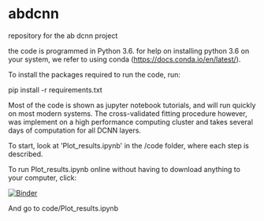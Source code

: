 # abdcnn
repository for the ab dcnn project

the code is programmed in Python 3.6. for help on installing python 3.6 on your system, we refer to using conda (https://docs.conda.io/en/latest/).

To install the packages required to run the code, run:

pip install -r requirements.txt

Most of the code is shown as jupyter notebook tutorials, and will run quickly on most modern systems. The cross-validated fitting procedure however, was implement on a high performance computing cluster and takes several days of computation for all DCNN layers. 

To start, look at 'Plot_results.ipynb' in the /code folder, where each step is described.

To run Plot_results.ipynb online without having to download anything to your computer, click:

[![Binder](https://mybinder.org/badge_logo.svg)](https://mybinder.org/v2/gh/Charestlab/abdcnn/master)

And go to code/Plot_results.ipynb

